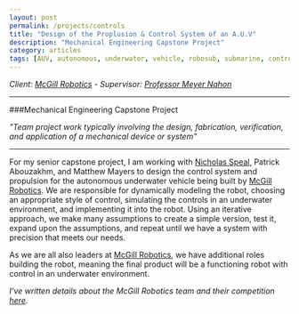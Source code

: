 ```yaml
---
layout: post
permalink: /projects/controls
title: "Design of the Proplusion & Control System of an A.U.V"
description: "Mechanical Engineering Capstone Project"
category: articles
tags: [AUV, autonomous, underwater, vehicle, robosub, submarine, control, system, propulsion, robot, Robotics, engineering, design, personal, Michael, Elliot, Elliot, MK, MEK, Mike, King, McGill, University]
---
```


*Client: <a markdown="0" target="_blank" href="http://mcgillrobotics.com">McGill Robotics</a> - Supervisor: <a markdown="0" target="_blank" href="http://people.mcgill.ca/meyer.nahon/">Professor Meyer Nahon</a>*

****

###Mechanical Engineering Capstone Project

*"Team project work typically involving the design, fabrication, verification, and application of a mechanical device or system"*

***

For my senior capstone project, I am working with <a markdown="0" target="_blank" href="http://speal.ca">Nicholas Speal</a>, Patrick Abouzakhm, and Matthew Mayers to design the control system and propulsion for the autonomous underwater vehicle being built by <a markdown="0" target="_blank" href="http://mcgillrobotics.com">McGill Robotics</a>.  We are responsible for dynamically modeling the robot, choosing an appropriate style of control, simulating the controls in an underwater environment, and implementing it into the robot.  Using an iterative approach, we make many assumptions to create a simple version, test it, expand upon the assumptions, and repeat until we have a system with precision that meets our needs.

As we are all also leaders at <a markdown="0" target="_blank" href="http://mcgillrobotics.com">McGill Robotics</a>, we have additional roles building the robot, meaning the final product will be a functioning robot with control in an underwater environment.  

*I've written details about the McGill Robotics team and their competition [here](/projects/mcgillrobotics).*
